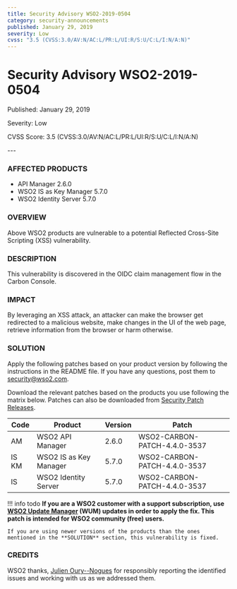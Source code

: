 ```yaml
---
title: Security Advisory WSO2-2019-0504
category: security-announcements
published: January 29, 2019
severity: Low
cvss: "3.5 (CVSS:3.0/AV:N/AC:L/PR:L/UI:R/S:U/C:L/I:N/A:N)"
---
```


# Security Advisory WSO2-2019-0504

<p class="doc-info">Published: January 29, 2019</p>
<p class="doc-info">Severity: Low</p>
<p class="doc-info">CVSS Score: 3.5 (CVSS:3.0/AV:N/AC:L/PR:L/UI:R/S:U/C:L/I:N/A:N)</p>
---

### AFFECTED PRODUCTS
* API Manager 2.6.0
* WSO2 IS as Key Manager 5.7.0 
* WSO2 Identity Server 5.7.0


### OVERVIEW
Above WSO2 products are vulnerable to a potential Reflected Cross-Site Scripting (XSS) vulnerability.


### DESCRIPTION
This vulnerability is discovered in the OIDC claim management flow in the Carbon Console.


### IMPACT
By leveraging an XSS attack, an attacker can make the browser get redirected to a malicious website, make changes in the UI of the web page, retrieve information from the browser or harm otherwise.


### SOLUTION
Apply the following patches based on your product version by following the instructions in the README file. If you have any questions, post them to <security@wso2.com>.

Download the relevant patches based on the products you use following the matrix below. Patches can also be downloaded from [Security Patch Releases](https://wso2.com/security-patch-releases/).

| Code  | Product                | Version | Patch                        |
| ----- | ---------------------- | ------- | ---------------------------- |
| AM    | WSO2 API Manager       | 2.6.0   | WSO2-CARBON-PATCH-4.4.0-3537 |
| IS KM | WSO2 IS as Key Manager | 5.7.0   | WSO2-CARBON-PATCH-4.4.0-3537 |
| IS    | WSO2 Identity Server   | 5.7.0   | WSO2-CARBON-PATCH-4.4.0-3537 |


!!! info todo
    **If you are a WSO2 customer with a support subscription, use [WSO2 Update Manager](https://wso2.com/updates/wum) (WUM) updates in order to apply the fix. This patch is intended for WSO2 community (free) users.**

    If you are using newer versions of the products than the ones mentioned in the **SOLUTION** section, this vulnerability is fixed.


### CREDITS
WSO2 thanks, [Julien Oury--Nogues](https://fr.linkedin.com/in/julien-oury-nogues-a23186115/en) for responsibly reporting the identified issues and working with us as we addressed them.

